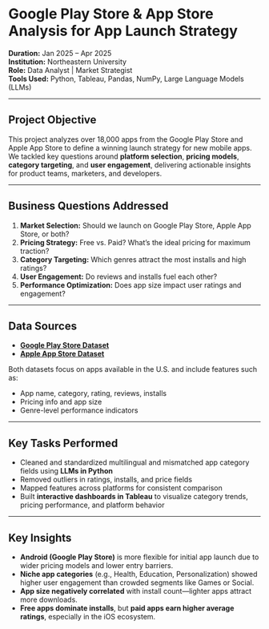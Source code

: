 #  Google Play Store & App Store Analysis for App Launch Strategy

**Duration:** Jan 2025 – Apr 2025  
**Institution:** Northeastern University  
**Role:** Data Analyst | Market Strategist  
**Tools Used:** Python, Tableau, Pandas, NumPy, Large Language Models (LLMs)

---

##  Project Objective

This project analyzes over 18,000 apps from the Google Play Store and Apple App Store to define a winning launch strategy for new mobile apps. We tackled key questions around **platform selection**, **pricing models**, **category targeting**, and **user engagement**, delivering actionable insights for product teams, marketers, and developers.

---

##  Business Questions Addressed

1. **Market Selection:** Should we launch on Google Play Store, Apple App Store, or both?
2. **Pricing Strategy:** Free vs. Paid? What’s the ideal pricing for maximum traction?
3. **Category Targeting:** Which genres attract the most installs and high ratings?
4. **User Engagement:** Do reviews and installs fuel each other?
5. **Performance Optimization:** Does app size impact user ratings and engagement?

---

##  Data Sources

- **[Google Play Store Dataset](https://www.kaggle.com/datasets/lava18/google-play-store-apps)**
- **[Apple App Store Dataset](https://www.kaggle.com/code/shekhart47/appstore-analysis/input)**

Both datasets focus on apps available in the U.S. and include features such as:
- App name, category, rating, reviews, installs
- Pricing info and app size
- Genre-level performance indicators

---

##  Key Tasks Performed

-  Cleaned and standardized multilingual and mismatched app category fields using **LLMs in Python**
-  Removed outliers in ratings, installs, and price fields
-  Mapped features across platforms for consistent comparison
-  Built **interactive dashboards in Tableau** to visualize category trends, pricing performance, and platform behavior

---

## Key Insights

- **Android (Google Play Store)** is more flexible for initial app launch due to wider pricing models and lower entry barriers.
- **Niche app categories** (e.g., Health, Education, Personalization) showed higher user engagement than crowded segments like Games or Social.
- **App size negatively correlated** with install count—lighter apps attract more downloads.
- **Free apps dominate installs**, but **paid apps earn higher average ratings**, especially in the iOS ecosystem.
